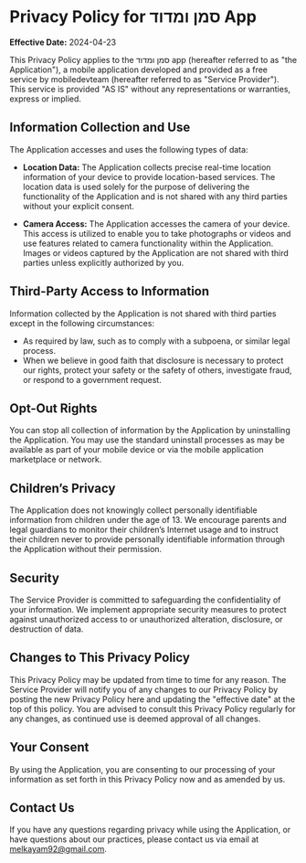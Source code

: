 # Privacy Policy for סמן ומדוד App

**Effective Date:** 2024-04-23

This Privacy Policy applies to the סמן ומדוד app (hereafter referred to as "the Application"), a mobile application developed and provided as a free service by mobiledevteam (hereafter referred to as "Service Provider"). This service is provided "AS IS" without any representations or warranties, express or implied.

## Information Collection and Use

The Application accesses and uses the following types of data:

- **Location Data:** The Application collects precise real-time location information of your device to provide location-based services. The location data is used solely for the purpose of delivering the functionality of the Application and is not shared with any third parties without your explicit consent.

- **Camera Access:** The Application accesses the camera of your device. This access is utilized to enable you to take photographs or videos and use features related to camera functionality within the Application. Images or videos captured by the Application are not shared with third parties unless explicitly authorized by you.

## Third-Party Access to Information

Information collected by the Application is not shared with third parties except in the following circumstances:

- As required by law, such as to comply with a subpoena, or similar legal process.
- When we believe in good faith that disclosure is necessary to protect our rights, protect your safety or the safety of others, investigate fraud, or respond to a government request.

## Opt-Out Rights

You can stop all collection of information by the Application by uninstalling the Application. You may use the standard uninstall processes as may be available as part of your mobile device or via the mobile application marketplace or network.

## Children’s Privacy

The Application does not knowingly collect personally identifiable information from children under the age of 13. We encourage parents and legal guardians to monitor their children’s Internet usage and to instruct their children never to provide personally identifiable information through the Application without their permission.

## Security

The Service Provider is committed to safeguarding the confidentiality of your information. We implement appropriate security measures to protect against unauthorized access to or unauthorized alteration, disclosure, or destruction of data.

## Changes to This Privacy Policy

This Privacy Policy may be updated from time to time for any reason. The Service Provider will notify you of any changes to our Privacy Policy by posting the new Privacy Policy here and updating the "effective date" at the top of this policy. You are advised to consult this Privacy Policy regularly for any changes, as continued use is deemed approval of all changes.

## Your Consent

By using the Application, you are consenting to our processing of your information as set forth in this Privacy Policy now and as amended by us.

## Contact Us

If you have any questions regarding privacy while using the Application, or have questions about our practices, please contact us via email at melkayam92@gmail.com.
